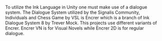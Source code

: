 To utilize the Ink Language in Unity one must make use of a dialogue system. The Dialogue System utilized by the Signalis Community, Individuals and Chess Game by VSL is Encrer which is a branch of Ink Dialogue System 8 by Trever Mock.
This projects use different variants of Encrer. Encrer VN is for Visual Novels while Encrer 2D is for regular dialogue. 
